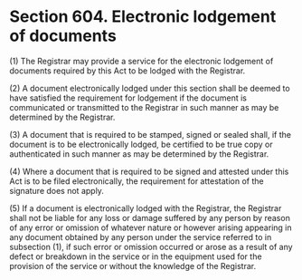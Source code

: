 # Section 604. Electronic lodgement of documents

\(1\) The Registrar may provide a service for the electronic lodgement of documents required by this Act to be lodged with the Registrar.

\(2\) A document electronically lodged under this section shall be deemed to have satisfied the requirement for lodgement if the document is communicated or transmitted to the Registrar in such manner as may be determined by the Registrar.

\(3\) A document that is required to be stamped, signed or sealed shall, if the document is to be electronically lodged, be certified to be true copy or authenticated in such manner as may be determined by the Registrar.

\(4\) Where a document that is required to be signed and attested under this Act is to be filed electronically, the requirement for attestation of the signature does not apply.

\(5\) If a document is electronically lodged with the Registrar, the Registrar shall not be liable for any loss or damage suffered by any person by reason of any error or omission of whatever nature or however arising appearing in any document obtained by any person under the service referred to in subsection \(1\), if such error or omission occurred or arose as a result of any defect or breakdown in the service or in the equipment used for the provision of the service or without the knowledge of the Registrar.


